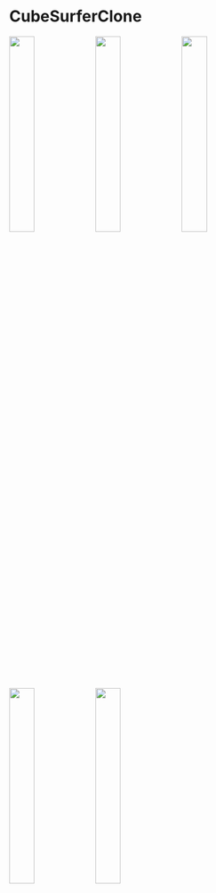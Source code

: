 # CubeSurferClone



<img src="https://user-images.githubusercontent.com/14277702/122270716-47111080-cee7-11eb-8a48-17da1243293f.jpg" width="30%" height="30%"> <img src="https://user-images.githubusercontent.com/14277702/122270733-4c6e5b00-cee7-11eb-99ef-6b9acad311d8.jpg" width="30%" height="30%"> <img src="https://user-images.githubusercontent.com/14277702/122270758-52643c00-cee7-11eb-87ce-4104245da6d6.jpg" width="30%" height="30%"> <img src="https://user-images.githubusercontent.com/14277702/118811793-145b0480-b8b6-11eb-8f82-27dece8f9d11.png" width="30%" height="30%"> <img src="https://user-images.githubusercontent.com/14277702/118811794-14f39b00-b8b6-11eb-8d68-233137841162.png" width="30%" height="30%">

